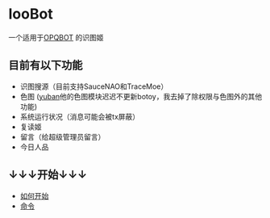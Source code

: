 # IooBot  
一个适用于[OPQBOT](https://github.com/OPQBOT/OPQ) 的识图姬

## 目前有以下功能   
- 识图搜源（目前支持SauceNAO和TraceMoe）
- 色图 ([yuban](https://github.com/yuban10703/OPQ-SetuBot)他的色图模块迟迟不更新botoy，我去掉了除权限与色图外的其他功能)
- 系统运行状况（消息可能会被tx屏蔽）
- 复读姬
- 留言（给超级管理员留言）
- 今日人品

## ↓↓↓开始↓↓↓  
- [如何开始](https://github.com/kitUIN/ioobot/wiki/begin)  
- [命令](https://github.com/kitUIN/ioobot/wiki/command)